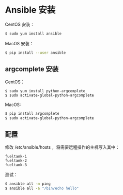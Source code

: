 # Ansible 安装

CentOS 安装：

```bash
$ sudo yum install ansible
```

MacOS 安装：

```bash
$ pip install --user ansible
```



## argcomplete 安装

CentOS：

```bash
$ sudo yum install python-argcomplete
$ sudo activate-global-python-argcomplete
```

MacOS:

```bash
$ pip install argcomplete
$ sudo activate-global-python-argcomplete
```



## 配置

修改 /etc/ansible/hosts ，将需要远程操作的主机写入其中：

```
fueltank-1
fueltank-2
fueltank-3
```

测试：

```bash
$ ansible all -m ping
$ ansible all -a "/bin/echo hello"
```

